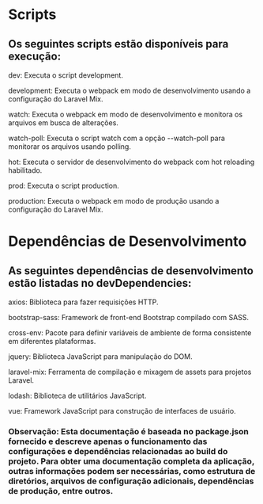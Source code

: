 <h1>Scripts</h1>

<h2>Os seguintes scripts estão disponíveis para execução:</h2>

dev: Executa o script development.

development: Executa o webpack em modo de desenvolvimento usando a configuração do Laravel Mix.

watch: Executa o webpack em modo de desenvolvimento e monitora os arquivos em busca de alterações.

watch-poll: Executa o script watch com a opção --watch-poll para monitorar os arquivos usando polling.

hot: Executa o servidor de desenvolvimento do webpack com hot reloading habilitado.

prod: Executa o script production.

production: Executa o webpack em modo de produção usando a configuração do Laravel Mix.


<h1>Dependências de Desenvolvimento</h1>

<h2>As seguintes dependências de desenvolvimento estão listadas no devDependencies:</h2>


axios: Biblioteca para fazer requisições HTTP.

bootstrap-sass: Framework de front-end Bootstrap compilado com SASS.

cross-env: Pacote para definir variáveis de ambiente de forma consistente em diferentes plataformas.

jquery: Biblioteca JavaScript para manipulação do DOM.

laravel-mix: Ferramenta de compilação e mixagem de assets para projetos Laravel.

lodash: Biblioteca de utilitários JavaScript.

vue: Framework JavaScript para construção de interfaces de usuário.

<h3>Observação: Esta documentação é baseada no package.json fornecido e descreve apenas o funcionamento das configurações e dependências relacionadas ao build do projeto. Para obter uma documentação completa da aplicação, outras informações podem ser necessárias, como estrutura de diretórios, arquivos de configuração adicionais, dependências de produção, entre outros.</h3>